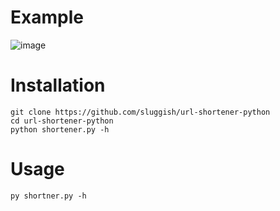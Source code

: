 # Example
![image](https://user-images.githubusercontent.com/57820125/170905079-9a2a8cf3-c11c-42a9-b552-47355436bddc.png)


# Installation

```
git clone https://github.com/sluggish/url-shortener-python
cd url-shortener-python
python shortener.py -h
```

# Usage

```
py shortner.py -h
```
